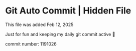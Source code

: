# Git Auto Commit | Hidden File

This file was added Feb 12, 2025

Just for fun and keeping my daily git commit active 🤪

commit number: 1191026
